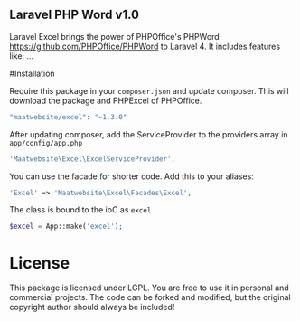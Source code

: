 ## Laravel PHP Word v1.0

Laravel Excel brings the power of PHPOffice's PHPWord https://github.com/PHPOffice/PHPWord to Laravel 4. It includes features like: 
...

#Installation

Require this package in your `composer.json` and update composer. This will download the package and PHPExcel of PHPOffice.

```php
"maatwebsite/excel": "~1.3.0"
```

After updating composer, add the ServiceProvider to the providers array in `app/config/app.php`

```php
'Maatwebsite\Excel\ExcelServiceProvider',
```

You can use the facade for shorter code. Add this to your aliases:

```php
'Excel' => 'Maatwebsite\Excel\Facades\Excel',
```

The class is bound to the ioC as `excel`

```php
$excel = App::make('excel');
```

# License

This package is licensed under LGPL. You are free to use it in personal and commercial projects. The code can be forked and modified, but the original copyright author should always be included!
